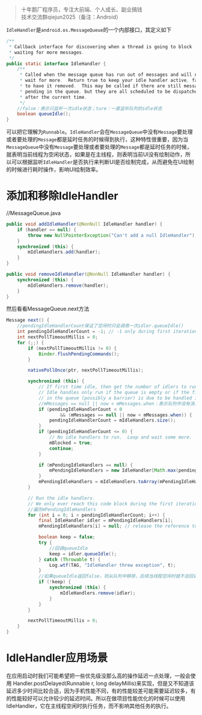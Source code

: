 > 十年鹅厂程序员，专注大前端、个人成长、副业搞钱 <br>
> 技术交流群qiejun2025（备注：Android）

`IdleHandler`是`android.os.MessageQueue`的一个内部接口，其定义如下

```java
/**
 * Callback interface for discovering when a thread is going to block
 * waiting for more messages.
 */
public static interface IdleHandler {
    /**
     * Called when the message queue has run out of messages and will now
     * wait for more.  Return true to keep your idle handler active, false
     * to have it removed.  This may be called if there are still messages
     * pending in the queue, but they are all scheduled to be dispatched
     * after the current time.
     */
    //false：表示只监听一次idle状态；ture：一直监听队列的idle状态
    boolean queueIdle();
}
```
可以把它理解为`Runnable`。`IdleHandler`会在`MessageQueue`中没有`Message`要处理或者要处理的`Message`都是延时任务的时候得到执行，这种特性很重要，因为当`MessageQueue`中没有`Message`要处理或者要处理的`Message`都是延时任务的时候，就表明当前线程为空闲状态，如果是在主线程，则表明当前UI没有绘制动作，所以可以根据监听`IdleHandler`是否执行来判断UI是否绘制完成，从而避免在UI绘制的时候进行耗时操作，影响UI绘制效率。

# 添加和移除IdleHandler
//MessageQueue.java

```java
public void addIdleHandler(@NonNull IdleHandler handler) {
    if (handler == null) {
        throw new NullPointerException("Can't add a null IdleHandler");
    }
    synchronized (this) {
        mIdleHandlers.add(handler);
    }
}

public void removeIdleHandler(@NonNull IdleHandler handler) {
    synchronized (this) {
        mIdleHandlers.remove(handler);
    }
}
```
然后看看MessageQueue.next方法

```java
Message next() {
    //pendingIdleHandlerCount保证了空闲时只会调用一次idler.queueIdle()
    int pendingIdleHandlerCount = -1; // -1 only during first iteration
    int nextPollTimeoutMillis = 0;
    for (;;) {
        if (nextPollTimeoutMillis != 0) {
            Binder.flushPendingCommands();
        }

        nativePollOnce(ptr, nextPollTimeoutMillis);

        synchronized (this) {
            // If first time idle, then get the number of idlers to run.
            // Idle handles only run if the queue is empty or if the first message
            // in the queue (possibly a barrier) is due to be handled in the future.
            //mMessages == null || now < mMessages.when：表示队列中没有消息或者需要执行的第一个Message还未到时间
            if (pendingIdleHandlerCount < 0
                    && (mMessages == null || now < mMessages.when)) {
                pendingIdleHandlerCount = mIdleHandlers.size();
            }
            if (pendingIdleHandlerCount <= 0) {
                // No idle handlers to run.  Loop and wait some more.
                mBlocked = true;
                continue;
            }

            if (mPendingIdleHandlers == null) {
                mPendingIdleHandlers = new IdleHandler[Math.max(pendingIdleHandlerCount, 4)];
            }
            mPendingIdleHandlers = mIdleHandlers.toArray(mPendingIdleHandlers);
        }

        // Run the idle handlers.
        // We only ever reach this code block during the first iteration.
        //遍历mPendingIdleHandlers
        for (int i = 0; i < pendingIdleHandlerCount; i++) {
            final IdleHandler idler = mPendingIdleHandlers[i];
            mPendingIdleHandlers[i] = null; // release the reference to the handler

            boolean keep = false;
            try {
                //回调queueIdle
                keep = idler.queueIdle();
            } catch (Throwable t) {
                Log.wtf(TAG, "IdleHandler threw exception", t);
            }
            //如果queueIdle返回false，则从队列中移除，后续当线程空闲时就不会回调了
            if (!keep) {
                synchronized (this) {
                    mIdleHandlers.remove(idler);
                }
            }
        }

        nextPollTimeoutMillis = 0;
    }
}
```
# IdleHandler应用场景
在应用启动时我们可能希望把一些优先级没那么高的操作延迟一点处理，一般会使用 Handler.postDelayed(Runnable r, long delayMillis)来实现，但是又不知道该延迟多少时间比较合适，因为手机性能不同，有的性能较差可能需要延迟较多，有的性能较好可以允许较少的延迟时间。所以在做项目性能优化的时候可以使用 IdleHandler，它在主线程空闲时执行任务，而不影响其他任务的执行。